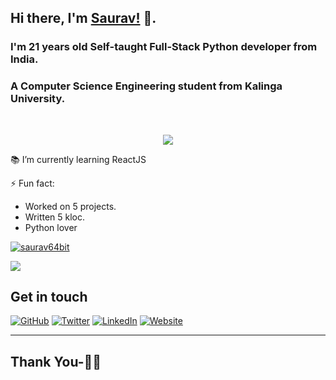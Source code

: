 ## Hi there, I'm [Saurav!](https://www.sauravganguly.in) 👋.
### I'm 21 years old Self-taught Full-Stack Python developer from India. 
### A Computer Science Engineering student from Kalinga University.

<br/>

<p align="center">
  <img src="https://github.com/SauravGanguly/SauravGanguly/blob/master/dino.gif">
</p>

📚 I’m currently learning ReactJS <br>

⚡ Fun fact:
* Worked on 5 projects.
* Written 5 kloc.
* Python lover


[![saurav64bit](https://github-readme-stats.vercel.app/api?username=saurav64bit&show_icons=true&title_color=fff&icon_color=79ff97&text_color=9f9f9f&bg_color=151515)](https://github.com/saurav64bit)

<p>
<img src="https://github-readme-stats.vercel.app/api/top-langs/?username=saurav64bit&layout=compact&hide=java&hide_title=true"/>
</p>

## Get in touch
<p align="left">
	<a href="https://github.com/saurav64bit"><img src="https://img.shields.io/github/followers/saurav64bit?label=Follow&style=social" alt="GitHub"></a>
	<a href="https://twitter.com/saurav64bit"><img src="https://img.shields.io/twitter/follow/saurav64bit?label=Twitter&style=social" alt="Twitter"></a>
	<a href="https://www.linkedin.com/in/saurav64bit"><img src="https://img.shields.io/badge/LinkedIn--_.svg?style=social&logo=linkedin" alt="LinkedIn"></a>
  	<a href="https://www.sauravganguly.in"><img src="https://img.shields.io/badge/Website-sauravganguly.in-blue" alt="Website"></a>
</p>

<!--
<p align="left">
	<a href="https://twitter.com/saurav64bit">
		<img align="left" alt="Twitter" width="22px" src="https://cdn.jsdelivr.net/npm/simple-icons@v3/icons/twitter.svg" />
	</a>
	<a href="https://www.linkedin.com/in/saurav64bit">
		<img align="left" alt="Linkedin" width="22px" src="https://cdn.jsdelivr.net/npm/simple-icons@v3/icons/linkedin.svg" />
	</a>
	<a href="https://t.me/sauravganguly">
		<img align="left" alt="Telegram" width="22px" src="https://cdn.jsdelivr.net/npm/simple-icons@v3/icons/telegram.svg" />
	</a>
	<a href="https://www.reddit.com/user//">
		<img align="left" alt=" Reddit" width="22px" src="https://cdn.jsdelivr.net/npm/simple-icons@v3/icons/reddit.svg" />
	</a>
	<a href="https://leetcode.com//">
		<img align="left" alt="Leetcode" width="22px" src="https://cdn.jsdelivr.net/npm/simple-icons@v3/icons/leetcode.svg" />
	</a>
	<a href="https://www.codechef.com/users/saurav">
		<img align="left" alt=" Codechef" width="22px" src="https://cdn.jsdelivr.net/npm/simple-icons@v3/icons/codechef.svg" />
	</a>
</p>
-->

***********************************

## Thank You-🙏🏼
